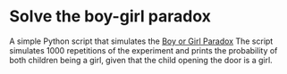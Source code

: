 # Solve the boy-girl paradox
A simple Python script that simulates the [Boy or Girl Paradox](https://en.wikipedia.org/wiki/Boy_or_Girl_paradox)
The script simulates 1000 repetitions of the experiment and prints the probability of both children being a girl, given that the child opening the door is a girl.
